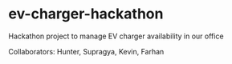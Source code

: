 # ev-charger-hackathon
Hackathon project to manage EV charger availability in our office

Collaborators: Hunter, Supragya, Kevin, Farhan 